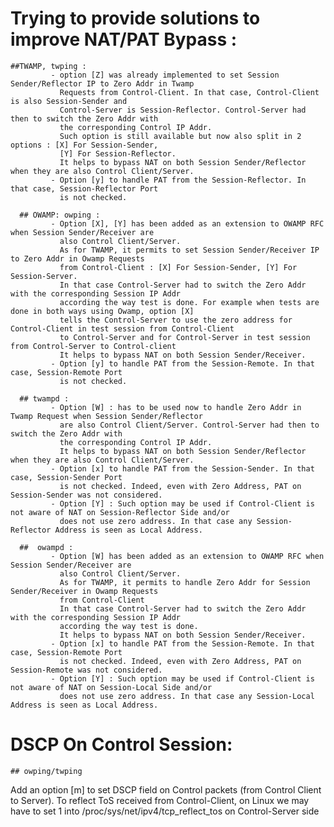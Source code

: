 # Trying to provide solutions to improve NAT/PAT Bypass : 
    ##TWAMP, twping :
             - option [Z] was already implemented to set Session Sender/Reflector IP to Zero Addr in Twamp 
               Requests from Control-Client. In that case, Control-Client is also Session-Sender and 
               Control-Server is Session-Reflector. Control-Server had then to switch the Zero Addr with 
               the corresponding Control IP Addr.
               Such option is still available but now also split in 2 options : [X] For Session-Sender, 
               [Y] For Session-Reflector. 
               It helps to bypass NAT on both Session Sender/Reflector when they are also Control Client/Server. 
             - Option [y] to handle PAT from the Session-Reflector. In that case, Session-Reflector Port 
               is not checked.     
                
      ## OWAMP: owping : 
             - Option [X], [Y] has been added as an extension to OWAMP RFC when Session Sender/Receiver are
               also Control Client/Server. 
               As for TWAMP, it permits to set Session Sender/Receiver IP to Zero Addr in Owamp Requests
               from Control-Client : [X] For Session-Sender, [Y] For Session-Server. 
               In that case Control-Server had to switch the Zero Addr with the corresponding Session IP Addr
               according the way test is done. For example when tests are done in both ways using Owamp, option [X] 
               tells the Control-Server to use the zero address for Control-Client in test session from Control-Client
               to Control-Server and for Control-Server in test session from Control-Server to Control-client
               It helps to bypass NAT on both Session Sender/Receiver. 
             - Option [y] to handle PAT from the Session-Remote. In that case, Session-Remote Port 
               is not checked.     
               
      ## twampd :
             - Option [W] : has to be used now to handle Zero Addr in Twamp Request when Session Sender/Reflector 
               are also Control Client/Server. Control-Server had then to switch the Zero Addr with 
               the corresponding Control IP Addr.
               It helps to bypass NAT on both Session Sender/Reflector when they are also Control Client/Server. 
             - Option [x] to handle PAT from the Session-Sender. In that case, Session-Sender Port 
               is not checked. Indeed, even with Zero Address, PAT on Session-Sender was not considered.     
             - Option [Y] : Such option may be used if Control-Client is not aware of NAT on Session-Reflector Side and/or 
               does not use zero address. In that case any Session-Reflector Address is seen as Local Address.
                
      ##  owampd : 
             - Option [W] has been added as an extension to OWAMP RFC when Session Sender/Receiver are
               also Control Client/Server.  
               As for TWAMP, it permits to handle Zero Addr for Session Sender/Receiver in Owamp Requests
               from Control-Client 
               In that case Control-Server had to switch the Zero Addr with the corresponding Session IP Addr
               according the way test is done.  
               It helps to bypass NAT on both Session Sender/Receiver. 
             - Option [x] to handle PAT from the Session-Remote. In that case, Session-Remote Port 
               is not checked. Indeed, even with Zero Address, PAT on Session-Remote was not considered.     
             - Option [Y] : Such option may be used if Control-Client is not aware of NAT on Session-Local Side and/or 
               does not use zero address. In that case any Session-Local Address is seen as Local Address.
 
 
# DSCP On Control Session:
    ## owping/twping
   Add an option [m] to set DSCP field on Control packets (from Control Client to Server).
       To reflect ToS received from Control-Client, on Linux we may have to set 1 into 
       /proc/sys/net/ipv4/tcp_reflect_tos on Control-Server side 
